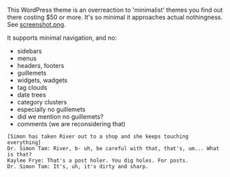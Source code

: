 This WordPress theme is an overreaction to 'minimalist' themes you find out there costing $50 or more. It's so minimal it approaches actual nothingness. See [screenshot.png](https://raw.github.com/waded/postholer/master/screenshot.png).

It supports minimal navigation, and no:

- sidebars
- menus
- headers, footers
- guillemets
- widgets, wadgets
- tag clouds
- date trees
- category clusters
- especially no guillemets
- did we mention no guillemets?
- comments (we are reconsidering that)

```
[Simon has taken River out to a shop and she keeps touching everything]
Dr. Simon Tam: River, b- uh, be careful with that, that's, um... What is that?
Kaylee Frye: That's a post holer. You dig holes. For posts.
Dr. Simon Tam: It's, uh, it's dirty and sharp.
```


